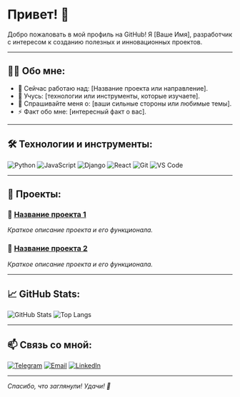 # Привет! 👋

Добро пожаловать в мой профиль на GitHub! Я [Ваше Имя], разработчик с интересом к созданию полезных и инновационных проектов.

---

## 🧑‍💻 Обо мне:
- 🔭 Сейчас работаю над: [Название проекта или направление].
- 🌱 Учусь: [технологии или инструменты, которые изучаете].
- 💬 Спрашивайте меня о: [ваши сильные стороны или любимые темы].
- ⚡ Факт обо мне: [интересный факт о вас].

---

## 🛠️ Технологии и инструменты:

![Python](https://img.shields.io/badge/-Python-3776AB?logo=python&logoColor=white)
![JavaScript](https://img.shields.io/badge/-JavaScript-F7DF1E?logo=javascript&logoColor=black)
![Django](https://img.shields.io/badge/-Django-092E20?logo=django&logoColor=white)
![React](https://img.shields.io/badge/-React-61DAFB?logo=react&logoColor=black)
![Git](https://img.shields.io/badge/-Git-F05032?logo=git&logoColor=white)
![VS Code](https://img.shields.io/badge/-VS%20Code-007ACC?logo=visual-studio-code&logoColor=white)

---

## 📂 Проекты:

### 🌟 [Название проекта 1](ссылка-на-репозиторий)
_Краткое описание проекта и его функционала._

### 🌟 [Название проекта 2](ссылка-на-репозиторий)
_Краткое описание проекта и его функционала._

---

## 📈 GitHub Stats:

![GitHub Stats](https://github-readme-stats.vercel.app/api?username=Ваш_ник&show_icons=true&theme=dark)
![Top Langs](https://github-readme-stats.vercel.app/api/top-langs/?username=Ваш_ник&layout=compact&theme=dark)

---

## 📫 Связь со мной:

[![Telegram](https://img.shields.io/badge/Telegram-%40ВашТелеграм-2CA5E0?logo=telegram&logoColor=white)](https://t.me/ВашТелеграм)
[![Email](https://img.shields.io/badge/Email-Ваш_Email_(замените)-D14836?logo=gmail&logoColor=white)](mailto:Ваш_Email)
[![LinkedIn](https://img.shields.io/badge/LinkedIn-Ваш_профиль-0077B5?logo=linkedin&logoColor=white)](https://linkedin.com/in/Ваш_профиль)

---

_Спасибо, что заглянули! Удачи! 🚀_
